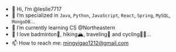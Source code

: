 - 👋 Hi, I’m @leslie7717
- 👀 I’m specialized in `Java`, `Python`, `JavaScript`, `React`, `Spring`, `MySQL`, `MongoDB`...
- 🌱 I’m currently learning CS @Northeastern
- 💞️ I love badminton🏸, hiking🏔️, traveling🎒 and cycling🚴‍♂️...
- 📫 How to reach me: mingyigao1212@gmail.com

<!---
leslie7717/leslie7717 is a ✨ special ✨ repository because its `README.md` (this file) appears on your GitHub profile.
You can click the Preview link to take a look at your changes.
--->
